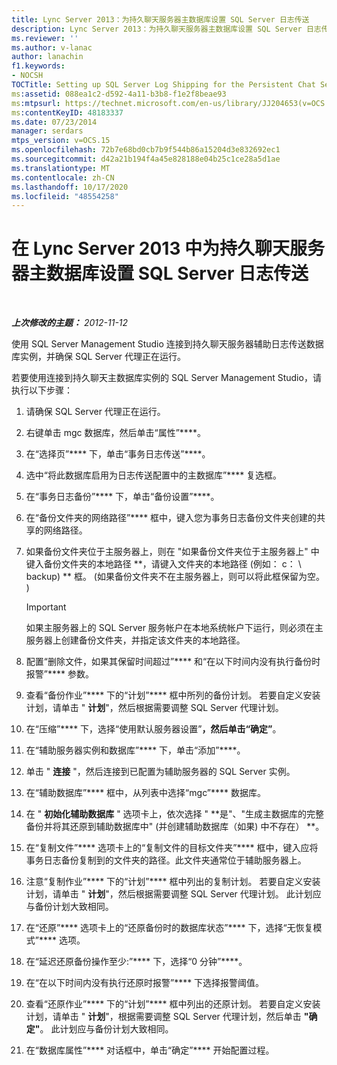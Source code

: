 ```yaml
---
title: Lync Server 2013：为持久聊天服务器主数据库设置 SQL Server 日志传送
description: Lync Server 2013：为持久聊天服务器主数据库设置 SQL Server 日志传送。
ms.reviewer: ''
ms.author: v-lanac
author: lanachin
f1.keywords:
- NOCSH
TOCTitle: Setting up SQL Server Log Shipping for the Persistent Chat Server primary database
ms:assetid: 088ea1c2-d592-4a11-b3b8-f1e2f8beae93
ms:mtpsurl: https://technet.microsoft.com/en-us/library/JJ204653(v=OCS.15)
ms:contentKeyID: 48183337
ms.date: 07/23/2014
manager: serdars
mtps_version: v=OCS.15
ms.openlocfilehash: 72b7e68bd0cb7b9f544b86a15204d3e832692ec1
ms.sourcegitcommit: d42a21b194f4a45e828188e04b25c1ce28a5d1ae
ms.translationtype: MT
ms.contentlocale: zh-CN
ms.lasthandoff: 10/17/2020
ms.locfileid: "48554258"
---
```

# <a name="setting-up-sql-server-log-shipping-in-lync-server-2013-for-the-persistent-chat-server-primary-database"></a>在 Lync Server 2013 中为持久聊天服务器主数据库设置 SQL Server 日志传送

<div data-xmlns="http://www.w3.org/1999/xhtml">

<div class="topic" data-xmlns="http://www.w3.org/1999/xhtml" data-msxsl="urn:schemas-microsoft-com:xslt" data-cs="https://msdn.microsoft.com/">

<div data-asp="https://msdn2.microsoft.com/asp">



</div>

<div id="mainSection">

<div id="mainBody">

<span> </span>

_**上次修改的主题：** 2012-11-12_

使用 SQL Server Management Studio 连接到持久聊天服务器辅助日志传送数据库实例，并确保 SQL Server 代理正在运行。

若要使用连接到持久聊天主数据库实例的 SQL Server Management Studio，请执行以下步骤：

1.  请确保 SQL Server 代理正在运行。

2.  右键单击 mgc 数据库，然后单击“属性”****。

3.  在“选择页”**** 下，单击“事务日志传送”****。

4.  选中“将此数据库启用为日志传送配置中的主数据库”**** 复选框。

5.  在“事务日志备份”**** 下，单击“备份设置”****。

6.  在“备份文件夹的网络路径”**** 框中，键入您为事务日志备份文件夹创建的共享的网络路径。

7.  如果备份文件夹位于主服务器上，则在 "如果备份文件夹位于主服务器上" 中键入备份文件夹的本地路径 **，请键入文件夹的本地路径 (例如： c： \\ backup) ** 框。  (如果备份文件夹不在主服务器上，则可以将此框保留为空。 ) 
    
    <div>
    

    > [!IMPORTANT]  
    > 如果主服务器上的 SQL Server 服务帐户在本地系统帐户下运行，则必须在主服务器上创建备份文件夹，并指定该文件夹的本地路径。

    
    </div>

8.  配置“删除文件，如果其保留时间超过”**** 和“在以下时间内没有执行备份时报警”**** 参数。

9.  查看“备份作业”**** 下的“计划”**** 框中所列的备份计划。 若要自定义安装计划，请单击 " **计划**"，然后根据需要调整 SQL Server 代理计划。

10. 在“压缩”**** 下，选择“使用默认服务器设置”****，然后单击“确定”****。

11. 在“辅助服务器实例和数据库”**** 下，单击“添加”****。

12. 单击 " **连接** "，然后连接到已配置为辅助服务器的 SQL Server 实例。

13. 在“辅助数据库”**** 框中，从列表中选择“mgc”**** 数据库。

14. 在 " **初始化辅助数据库** " 选项卡上，依次选择 " **是"、"生成主数据库的完整备份并将其还原到辅助数据库中" (并创建辅助数据库（如果) 中不存在） **。

15. 在“复制文件”**** 选项卡上的“复制文件的目标文件夹”**** 框中，键入应将事务日志备份复制到的文件夹的路径。此文件夹通常位于辅助服务器上。

16. 注意“复制作业”**** 下的“计划”**** 框中列出的复制计划。 若要自定义安装计划，请单击 " **计划**"，然后根据需要调整 SQL Server 代理计划。 此计划应与备份计划大致相同。

17. 在“还原”**** 选项卡上的“还原备份时的数据库状态”**** 下，选择“无恢复模式”**** 选项。

18. 在“延迟还原备份操作至少:”**** 下，选择“0 分钟”****。

19. 在“在以下时间内没有执行还原时报警”**** 下选择报警阈值。

20. 查看“还原作业”**** 下的“计划”**** 框中列出的还原计划。 若要自定义安装计划，请单击 " **计划**"，根据需要调整 SQL Server 代理计划，然后单击 **"确定"**。 此计划应与备份计划大致相同。

21. 在“数据库属性”**** 对话框中，单击“确定”**** 开始配置过程。

</div>

<span> </span>

</div>

</div>

</div>

